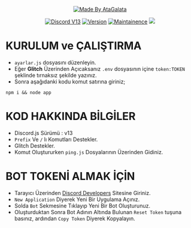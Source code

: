 <p align="center">
  <a href="https://instagram.com/dxmr_ayberkk"><img title="Made By AtaGalata" src="https://img.shields.io/badge/Made%20By-AtaGalata-green?style=for-the-badge"></a>
</p>
<p align="center">
  <a href="https://discord.com/users/626847465601236992"><img title="Discord V13" src="https://img.shields.io/badge/Code-Discord%20V13%20Bot-blue"></a>
  <a href="https://github.com/AtaGalata/discord.js-v12-bosaltyapi"><img title="Version" src="https://img.shields.io/badge/Version-1.0.0-blue"></a>
  <a href="https://github.com/AtaGalata/"><img title="Maintainence" src="https://img.shields.io/badge/Bakımlı%20mı%3F-Evet-blue"></a>
   <a href="https://visitcount.itsvg.in">
    <img src="https://visitcount.itsvg.in/api?id=AtaGalata4&label=Ziyaret%C3%A7i%20Say%C4%B1s%C4%B1&color=12&icon=0&pretty=false" />
  </a>
</p>

# KURULUM ve ÇALIŞTIRMA

* `ayarlar.js` dosyasını düzenleyin.
* Eğer **Glitch** Üzerinden Açıcaksanız `.env` dosyasının içine `token:TOKEN` şeklinde tırnaksız şekilde yazınız.
* Sonra aşağıdanki kodu komut satırına giriniz;


```
npm i && node app
```

# KOD HAKKINDA BİLGİLER

* Discord.js Sürümü : v13
* `Prefix` Ve `/` lı Komutları Destekler.
* Glitch Destekler.
* Komut Oluştururken `ping.js` Dosyalarının Üzerinden Gidiniz.


# BOT TOKENİ ALMAK İÇİN

* Tarayıcı Üzerinden [Discord Developers](https://discord.com/app) Sitesine Giriniz.
* `New Application` Diyerek Yeni Bir Uygulama Açınız.
* Solda `Bot` Sekmesine Tıklayıp Yeni Bir Bot Oluşturunuz.
* Oluşturduktan Sonra Bot Adının Altında Bulunan `Reset Token` tuşuna basınız, ardından `Copy Token` Diyerek Kopyalayın.



